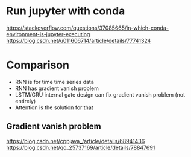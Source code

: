 # Run jupyter with conda 
https://stackoverflow.com/questions/37085665/in-which-conda-environment-is-jupyter-executing  
https://blog.csdn.net/u011606714/article/details/77741324  

# Comparison  
* RNN is for time time series data
* RNN has gradient vanish problem
* LSTM/GRU internal gate design can fix gradient vanish problem (not entirely)
* Attention is the solution for that

## Gradient vanish problem

https://blog.csdn.net/cppjava_/article/details/68941436  
https://blog.csdn.net/qq_25737169/article/details/78847691  
